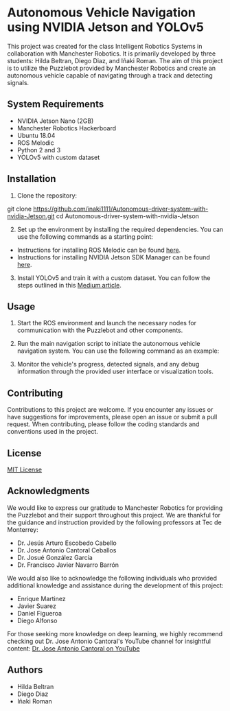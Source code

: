 # Autonomous Vehicle Navigation using NVIDIA Jetson and YOLOv5

This project was created for the class Intelligent Robotics Systems in collaboration with Manchester Robotics. It is primarily developed by three students: Hilda Beltran, Diego Diaz, and Iñaki Roman. The aim of this project is to utilize the Puzzlebot provided by Manchester Robotics and create an autonomous vehicle capable of navigating through a track and detecting signals.

## System Requirements

- NVIDIA Jetson Nano (2GB)
- Manchester Robotics Hackerboard
- Ubuntu 18.04
- ROS Melodic
- Python 2 and 3
- YOLOv5 with custom dataset

## Installation

1. Clone the repository:

git clone https://github.com/inaki1111/Autonomous-driver-system-with-nvidia-Jetson.git
cd Autonomous-driver-system-with-nvidia-Jetson



2. Set up the environment by installing the required dependencies. You can use the following commands as a starting point:
- Instructions for installing ROS Melodic can be found [here](http://wiki.ros.org/noetic/Installation/Ubuntu).
- Instructions for installing NVIDIA Jetson SDK Manager can be found [here](https://developer.nvidia.com/sdk-manager).

3. Install YOLOv5 and train it with a custom dataset. You can follow the steps outlined in this [Medium article](https://medium.com/mlearning-ai/training-yolov5-custom-dataset-with-ease-e4f6272148ad).

## Usage

1. Start the ROS environment and launch the necessary nodes for communication with the Puzzlebot and other components.

2. Run the main navigation script to initiate the autonomous vehicle navigation system. You can use the following command as an example:



3. Monitor the vehicle's progress, detected signals, and any debug information through the provided user interface or visualization tools.

## Contributing

Contributions to this project are welcome. If you encounter any issues or have suggestions for improvements, please open an issue or submit a pull request. When contributing, please follow the coding standards and conventions used in the project.

## License

[MIT License](LICENSE)

## Acknowledgments

We would like to express our gratitude to Manchester Robotics for providing the Puzzlebot and their support throughout this project. We are thankful for the guidance and instruction provided by the following professors at Tec de Monterrey:

- Dr. Jesús Arturo Escobedo Cabello
- Dr. Jose Antonio Cantoral Ceballos
- Dr. Josué González García
- Dr. Francisco Javier Navarro Barrón

We would also like to acknowledge the following individuals who provided additional knowledge and assistance during the development of this project:

- Enrique Martinez
- Javier Suarez
- Daniel Figueroa
- Diego Alfonso

For those seeking more knowledge on deep learning, we highly recommend checking out Dr. Jose Antonio Cantoral's YouTube channel for insightful content: [Dr. Jose Antonio Cantoral on YouTube](https://www.youtube.com/@PepeCantoralPhD)

## Authors

- Hilda Beltran
- Diego Diaz
- Iñaki Roman

